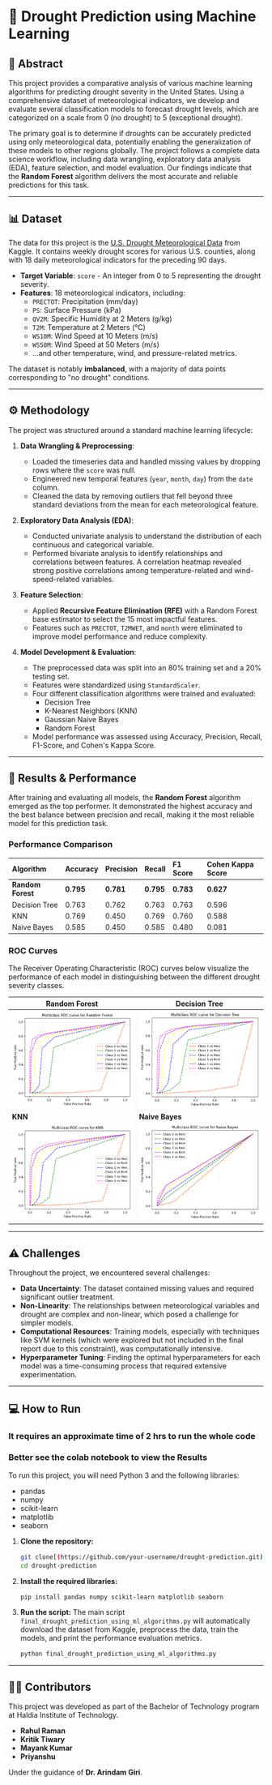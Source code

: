 # 🌵 Drought Prediction using Machine Learning

## 📖 Abstract

This project provides a comparative analysis of various machine learning algorithms for predicting drought severity in the United States. Using a comprehensive dataset of meteorological indicators, we develop and evaluate several classification models to forecast drought levels, which are categorized on a scale from 0 (no drought) to 5 (exceptional drought).

The primary goal is to determine if droughts can be accurately predicted using only meteorological data, potentially enabling the generalization of these models to other regions globally. The project follows a complete data science workflow, including data wrangling, exploratory data analysis (EDA), feature selection, and model evaluation. Our findings indicate that the **Random Forest** algorithm delivers the most accurate and reliable predictions for this task.

---

## 📊 Dataset

The data for this project is the [U.S. Drought Meteorological Data](https://www.kaggle.com/datasets/cdminix/us-drought-meteorological-data) from Kaggle. It contains weekly drought scores for various U.S. counties, along with 18 daily meteorological indicators for the preceding 90 days.

* **Target Variable**: `score` - An integer from 0 to 5 representing the drought severity.
* **Features**: 18 meteorological indicators, including:
    * `PRECTOT`: Precipitation (mm/day)
    * `PS`: Surface Pressure (kPa)
    * `QV2M`: Specific Humidity at 2 Meters (g/kg)
    * `T2M`: Temperature at 2 Meters (°C)
    * `WS10M`: Wind Speed at 10 Meters (m/s)
    * `WS50M`: Wind Speed at 50 Meters (m/s)
    * ...and other temperature, wind, and pressure-related metrics.

The dataset is notably **imbalanced**, with a majority of data points corresponding to "no drought" conditions.

---

## ⚙️ Methodology

The project was structured around a standard machine learning lifecycle:

1.  **Data Wrangling & Preprocessing**:
    * Loaded the timeseries data and handled missing values by dropping rows where the `score` was null.
    * Engineered new temporal features (`year`, `month`, `day`) from the `date` column.
    * Cleaned the data by removing outliers that fell beyond three standard deviations from the mean for each meteorological feature.

2.  **Exploratory Data Analysis (EDA)**:
    * Conducted univariate analysis to understand the distribution of each continuous and categorical variable.
    * Performed bivariate analysis to identify relationships and correlations between features. A correlation heatmap revealed strong positive correlations among temperature-related and wind-speed-related variables.

3.  **Feature Selection**:
    * Applied **Recursive Feature Elimination (RFE)** with a Random Forest base estimator to select the 15 most impactful features.
    * Features such as `PRECTOT`, `T2MWET`, and `month` were eliminated to improve model performance and reduce complexity.

4.  **Model Development & Evaluation**:
    * The preprocessed data was split into an 80% training set and a 20% testing set.
    * Features were standardized using `StandardScaler`.
    * Four different classification algorithms were trained and evaluated:
        * Decision Tree
        * K-Nearest Neighbors (KNN)
        * Gaussian Naive Bayes
        * Random Forest
    * Model performance was assessed using Accuracy, Precision, Recall, F1-Score, and Cohen's Kappa Score.

---

## 🚀 Results & Performance

After training and evaluating all models, the **Random Forest** algorithm emerged as the top performer. It demonstrated the highest accuracy and the best balance between precision and recall, making it the most reliable model for this prediction task.

### Performance Comparison

| Algorithm       | Accuracy | Precision | Recall | F1 Score | Cohen Kappa Score |
| :-------------- | :------- | :-------- | :----- | :------- | :---------------- |
| **Random Forest** | **0.795**| **0.781** | **0.795**| **0.783**| **0.627** |
| Decision Tree   | 0.763    | 0.762     | 0.763  | 0.763    | 0.596             |
| KNN             | 0.769    | 0.450     | 0.769  | 0.760    | 0.588             |
| Naive Bayes     | 0.585    | 0.450     | 0.585  | 0.480    | 0.081             |

### ROC Curves

The Receiver Operating Characteristic (ROC) curves below visualize the performance of each model in distinguishing between the different drought severity classes.

| Random Forest                                                              | Decision Tree                                                                  |
| -------------------------------------------------------------------------- | ------------------------------------------------------------------------------ |
| ![Random Forest ROC](./Images/RandomForest.png) | ![Decision Tree ROC](./Images/DecisionTree.png) |
| **KNN** | **Naive Bayes** |
| ![KNN ROC](./Images/KNN.png)                    | ![Naive Bayes ROC](./Images/NaiveBayes.png)       |

---

## ⚠️ Challenges

Throughout the project, we encountered several challenges:

* **Data Uncertainty**: The dataset contained missing values and required significant outlier treatment.
* **Non-Linearity**: The relationships between meteorological variables and drought are complex and non-linear, which posed a challenge for simpler models.
* **Computational Resources**: Training models, especially with techniques like SVM kernels (which were explored but not included in the final report due to this constraint), was computationally intensive.
* **Hyperparameter Tuning**: Finding the optimal hyperparameters for each model was a time-consuming process that required extensive experimentation.

---

## 💻 How to Run
### It requires an approximate time of 2 hrs to run the whole code
### Better see the colab notebook to view the Results
To run this project, you will need Python 3 and the following libraries:

* pandas
* numpy
* scikit-learn
* matplotlib
* seaborn

1.  **Clone the repository:**
    ```bash
    git clone[(https://github.com/your-username/drought-prediction.git)](https://github.com/Rahul09123/Comparative-Analysis-of-ML-Algorithms-in-Drought-Prediction.git)
    cd drought-prediction
    ```

2.  **Install the required libraries:**
    ```bash
    pip install pandas numpy scikit-learn matplotlib seaborn
    ```

3.  **Run the script:**
    The main script `final_drought_prediction_using_ml_algorithms.py` will automatically download the dataset from Kaggle, preprocess the data, train the models, and print the performance evaluation metrics.
    ```bash
    python final_drought_prediction_using_ml_algorithms.py
    ```

---

## 👨‍💻 Contributors

This project was developed as part of the Bachelor of Technology program at Haldia Institute of Technology.

* **Rahul Raman**
* **Kritik Tiwary**
* **Mayank Kumar**
* **Priyanshu**

Under the guidance of **Dr. Arindam Giri**.
